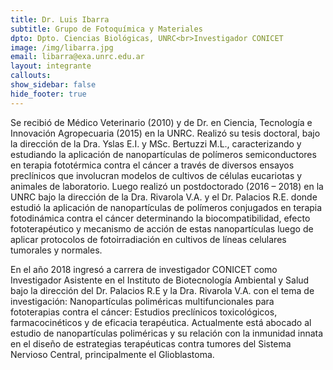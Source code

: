 ```yaml
---
title: Dr. Luis Ibarra
subtitle: Grupo de Fotoquímica y Materiales
dpto: Dpto. Ciencias Biológicas, UNRC<br>Investigador CONICET
image: /img/libarra.jpg
email: libarra@exa.unrc.edu.ar
layout: integrante
callouts:
show_sidebar: false
hide_footer: true
---
```


Se recibió de Médico Veterinario (2010) y de Dr. en Ciencia, Tecnología e Innovación Agropecuaria (2015) en la UNRC. Realizó su tesis doctoral, bajo la dirección de la Dra. Yslas E.I. y MSc. Bertuzzi M.L., caracterizando y estudiando la aplicación de nanopartículas de polímeros semiconductores en terapia fototérmica contra el cáncer a través de diversos ensayos preclínicos que involucran modelos de cultivos de células eucariotas y animales de laboratorio. Luego realizó un postdoctorado (2016 – 2018) en la UNRC bajo la dirección de la Dra. Rivarola V.A. y el Dr. Palacios R.E. donde estudió la aplicación de nanopartículas de polímeros conjugados en terapia fotodinámica contra el cáncer determinando la biocompatibilidad, efecto fototerapéutico y mecanismo de acción de estas nanopartículas luego de aplicar protocolos de fotoirradiación en cultivos de líneas celulares tumorales y normales.

En el año 2018 ingresó a carrera de investigador CONICET como Investigador Asistente en el Instituto de Biotecnología Ambiental y Salud bajo la dirección del Dr. Palacios R.E y la Dra. Rivarola V.A. con el tema de investigación: Nanopartículas poliméricas multifuncionales para fototerapias contra el cáncer: Estudios preclínicos toxicológicos, farmacocinéticos y de eficacia terapéutica. Actualmente está abocado al estudio de nanopartículas poliméricas y su relación con la inmunidad innata en el diseño de estrategias terapéuticas contra tumores del Sistema Nervioso Central, principalmente el Glioblastoma.
